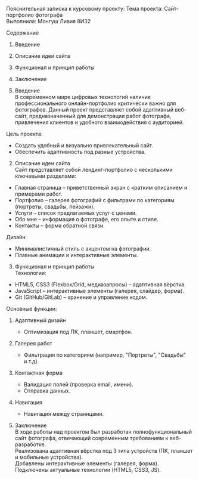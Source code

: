 Пояснительная записка к курсовому проекту: 
Тема проекта: Сайт-портфолио фотографа  
Выполнила: Монгуш Ливия 8И32
    
Содержание  
1. Введение  
2. Описание идеи сайта  
3. Функционал и принцип работы  
4. Заключение  

1. Введение  
В современном мире цифровых технологий наличие профессионального онлайн-портфолио критически важно для фотографов. Данный проект представляет собой адаптивный веб-сайт, предназначенный для демонстрации работ фотографа, привлечения клиентов и удобного взаимодействия с аудиторией.  

Цель проекта:  
- Создать удобный и визуально привлекательный сайт.  
- Обеспечить адаптивность под разные устройства.  

2. Описание идеи сайта  
Сайт представляет собой лендинг-портфолио с несколькими ключевыми разделами:  

- Главная страница – приветственный экран с кратким описанием и примерами работ.  
- Портфолио – галерея фотографий с фильтрами по категориям (портреты, свадьбы, пейзажи).  
- Услуги – список предлагаемых услуг с ценами.  
- Обо мне – информация о фотографе, его опыте и стиле.  
- Контакты – форма обратной связи.  

Дизайн:  
- Минималистичный стиль с акцентом на фотографии.   
- Плавные анимации и интерактивные элементы.  

3. Функционал и принцип работы  
Технологии:  
- HTML5, CSS3 (Flexbox/Grid, медиазапросы) – адаптивная вёрстка.  
- JavaScript – интерактивные элементы (галерея, слайдер, форма).  
- Git (GitHub/GitLab) – хранение и управление кодом.  

Основные функции:  
1. Адаптивный дизайн  
   - Оптимизация под ПК, планшет, смартфон.  
2. Галерея работ  
   - Фильтрация по категориям (например, "Портреты", "Свадьбы" и.т.д).  
3. Контактная форма  
   - Валидация полей (проверка email, имени).  
   - Отправка данных. 
4. Навигация  
   - Навигация между страницами.   

4. Заключение  
В ходе работы над проектом был разработан полнофункциональный сайт фотографа, отвечающий современным требованиям к веб-разработке.  
Реализована адаптивная вёрстка под 3 типа устройств (ПК, планшет и мобильные устройства).  
Добавлены интерактивные элементы (галерея, форма).  
Подключены актуальные технологии (HTML5, CSS3, JS).    
